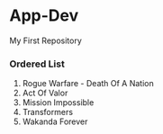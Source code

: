 # App-Dev
My First Repository
### Ordered List
1. Rogue Warfare - Death Of A Nation
2. Act Of Valor
3. Mission Impossible
4. Transformers
5. Wakanda Forever
